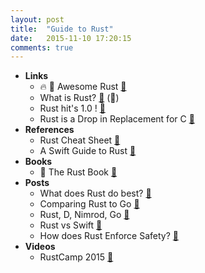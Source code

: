 ```yaml
---
layout: post
title:  "Guide to Rust"
date:   2015-11-10 17:20:15
comments: true
---
```


- **Links**
    - :fire: :raised_hands: Awesome Rust [:link:](https://github.com/kud1ing/awesome-rust)
    - What is Rust? [:link:](https://doc.rust-lang.org/book/README.html) (:book:)
    - Rust hit's 1.0 ! [:link:](http://blog.rust-lang.org/2015/05/15/Rust-1.0.html)
    - Rust is a Drop in Replacement for C [:link:](http://blog.rust-lang.org/2015/04/24/Rust-Once-Run-Everywhere.html)
- **References**
    - Rust Cheat Sheet [:link:](http://clchiou.github.io/2015-01-09/rust-cheat-sheet/)
    - A Swift Guide to Rust [:link:](http://faq.sealedabstract.com/rust/#why-rust)
- **Books** 
    - :raised_hands: The Rust Book [:link:](http://rustbyexample.com/index.html)
- **Posts**
    - What does Rust do best? [:link:](https://www.quora.com/Rust-programming-language/What-does-Rust-do-best-and-what-are-projects-for-someone-new-to-the-language-that-highlights-these-strengths)
    - Comparing Rust to Go [:link:](https://www.quora.com/How-do-Go-and-Rust-languages-compare)
    - Rust, D, Nimrod, Go [:link:](https://www.quora.com/Of-the-emerging-systems-languages-Rust-D-Go-and-Nim-which-is-the-strongest-language-and-why)
    - Rust vs Swift [:link:](https://www.quora.com/Will-an-open-source-Swift-be-a-strong-competitor-to-Rust)
    - How does Rust Enforce Safety? [:link:](https://www.quora.com/How-does-Rust-enforce-safety)
- **Videos**
    - RustCamp 2015 [:link:](https://www.youtube.com/playlist?list=PLE7tQUdRKcybdIw61JpCoo89i4pWU5f_t)
